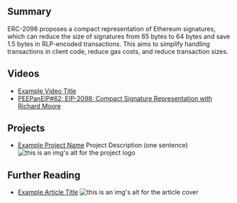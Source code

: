 ## Summary

ERC-2098 proposes a compact representation of Ethereum signatures, which can reduce the size of signatures from 65 bytes to 64 bytes and save 1.5 bytes in RLP-encoded transactions. This aims to simplify handling transactions in client code, reduce gas costs, and reduce transaction sizes.

## Videos

- [Example Video Title](https://www.youtube.com/watch?v=TDGq4aeevgY)
- [PEEPanEIP#62: EIP-2098: Compact Signature Representation with Richard Moore](https://www.youtube.com/watch?v=Cn2C4PzOuV0&list=PL4cwHXAawZxqu0PKKyMzG_3BJV_xZTi1F&index=51)

## Projects

- [Example Project Name](https://xxxx.xxx/xxxxx) Project Description (one sentence) ![this is an img's alt for the project logo](https://xxxx.xxx/project-logo.xxx)

## Further Reading

- [Example Article Title](https://xxxx.xxx/xxxxx) ![this is an img's alt for the article cover](https://xxxx.xxx/article-cover.xxx)
